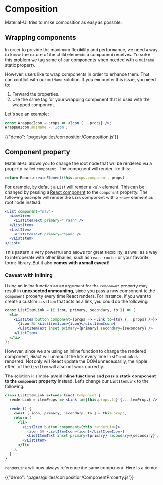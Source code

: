 # Composition

Material-UI tries to make composition as easy as possible.

## Wrapping components

In order to provide the maximum flexibility and performance,
we need a way to know the nature of the child elements a component receives.
To solve this problem we tag some of our components when needed
with a `muiName` static property.

However, users like to wrap components in order to enhance them.
That can conflict with our `muiName` solution.
If you encounter this issue, you need to:
1. Forward the properties.
2. Use the same tag for your wrapping component that is used with the wrapped component.

Let's see an example:

```jsx
const WrappedIcon = props => <Icon {...props} />;
WrappedIcon.muiName = 'Icon';
```

{{"demo": "pages/guides/composition/Composition.js"}}

## Component property

Material-UI allows you to change the root node that will be rendered via a property called `component`.
The component will render like this:

```js
return React.createElement(this.props.component, props)
```


For example, by default a `List` will render a `<ul>` element. This can be changed by passing a [React component](https://reactjs.org/docs/components-and-props.html#functional-and-class-components) to the `component` property.
The following example will render the `List` component with a `<nav>` element as root node instead:

```jsx
<List component="nav">
  <ListItem>
    <ListItemText primary="Trash" />
  </ListItem>
  <ListItem>
    <ListItemText primary="Spam" />
  </ListItem>
</List>
```

This pattern is very powerful and allows for great flexibility, as well as a way to interoperate with other libaries, such as `react-router` or your favorite forms library. But it also **comes with a small caveat!**

### Caveat with inlining

Using an inline function as an argument for the `component` property may result in **unexpected unmounting**, since you pass a new component to the `component` property every time React renders.
For instance, if you want to create a custom `ListItem` that acts as a link, you could do the following:

```jsx
const ListItemLink = ({ icon, primary, secondary, to }) => (
  <li>
    <ListItem button component={props => <Link to={to} {...props} />}>
      {icon && <ListItemIcon>{icon}</ListItemIcon>}
      <ListItemText inset primary={primary} secondary={secondary} />
    </ListItem>
  </li>
);
```

However, since we are using an inline function to change the rendered component, React will unmount the link every time `ListItemLink` is rendered. Not only will React update the DOM unnecessarily, the ripple effect of the `ListItem` will also not work correctly.

The solution is simple: **avoid inline functions and pass a static component to the `component` property** instead.
Let's change our `ListItemLink` to the following:

```jsx
class ListItemLink extends React.Component {
  renderLink = itemProps => <Link to={this.props.to} {...itemProps} />;

  render() {
    const { icon, primary, secondary, to } = this.props;
    return (
      <li>
        <ListItem button component={this.renderLink}>
          {icon && <ListItemIcon>{icon}</ListItemIcon>}
          <ListItemText inset primary={primary} secondary={secondary} />
        </ListItem>
      </li>
    );
  }
}
```

`renderLink` will now always reference the same component. Here is a demo:

{{"demo": "pages/guides/composition/ComponentProperty.js"}}
